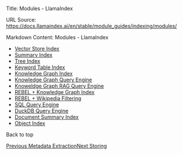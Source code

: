 Title: Modules - LlamaIndex

URL Source: https://docs.llamaindex.ai/en/stable/module_guides/indexing/modules/

Markdown Content:
Modules - LlamaIndex


*   [Vector Store Index](https://docs.llamaindex.ai/en/stable/module_guides/indexing/vector_store_index/)
*   [Summary Index](https://docs.llamaindex.ai/en/stable/module_guides/indexing/index_guide/)
*   [Tree Index](https://docs.llamaindex.ai/en/stable/module_guides/indexing/index_guide/)
*   [Keyword Table Index](https://docs.llamaindex.ai/en/stable/module_guides/indexing/index_guide/)
*   [Knowledge Graph Index](https://docs.llamaindex.ai/en/stable/examples/index_structs/knowledge_graph/KnowledgeGraphDemo/)
*   [Knowledge Graph Query Engine](https://docs.llamaindex.ai/en/stable/examples/query_engine/knowledge_graph_query_engine/)
*   [Knoweldge Graph RAG Query Engine](https://docs.llamaindex.ai/en/stable/examples/query_engine/knowledge_graph_rag_query_engine/)
*   [REBEL + Knowledge Graph Index](https://colab.research.google.com/drive/1G6pcR0pXvSkdMQlAK_P-IrYgo-_staxd?usp=sharing)
*   [REBEL + Wikipedia Filtering](https://docs.llamaindex.ai/en/stable/examples/index_structs/knowledge_graph/knowledge_graph2/)
*   [SQL Query Engine](https://docs.llamaindex.ai/en/stable/examples/index_structs/struct_indices/SQLIndexDemo/)
*   [DuckDB Query Engine](https://docs.llamaindex.ai/en/stable/examples/index_structs/struct_indices/duckdb_sql_query/)
*   [Document Summary Index](https://docs.llamaindex.ai/en/stable/examples/index_structs/doc_summary/DocSummary/)
*   [Object Index](https://docs.llamaindex.ai/en/stable/examples/objects/object_index/)

Back to top

[Previous Metadata Extraction](https://docs.llamaindex.ai/en/stable/module_guides/indexing/metadata_extraction/)[Next Storing](https://docs.llamaindex.ai/en/stable/module_guides/storing/)
